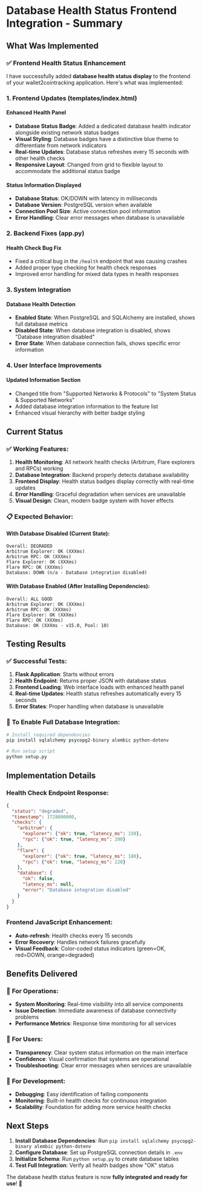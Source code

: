 # Database Health Status Frontend Integration - Summary

## What Was Implemented

### ✅ Frontend Health Status Enhancement

I have successfully added **database health status display** to the frontend of your wallet2cointracking application. Here's what was implemented:

### 1. **Frontend Updates (templates/index.html)**

#### Enhanced Health Panel
- **Database Status Badge**: Added a dedicated database health indicator alongside existing network status badges
- **Visual Styling**: Database badges have a distinctive blue theme to differentiate from network indicators
- **Real-time Updates**: Database status refreshes every 15 seconds with other health checks
- **Responsive Layout**: Changed from grid to flexible layout to accommodate the additional status badge

#### Status Information Displayed
- **Database Status**: OK/DOWN with latency in milliseconds
- **Database Version**: PostgreSQL version when available
- **Connection Pool Size**: Active connection pool information
- **Error Handling**: Clear error messages when database is unavailable

### 2. **Backend Fixes (app.py)**

#### Health Check Bug Fix
- Fixed a critical bug in the `/health` endpoint that was causing crashes
- Added proper type checking for health check responses
- Improved error handling for mixed data types in health responses

### 3. **System Integration**

#### Database Health Detection
- **Enabled State**: When PostgreSQL and SQLAlchemy are installed, shows full database metrics
- **Disabled State**: When database integration is disabled, shows "Database integration disabled"
- **Error State**: When database connection fails, shows specific error information

### 4. **User Interface Improvements**

#### Updated Information Section
- Changed title from "Supported Networks & Protocols" to "System Status & Supported Networks"
- Added database integration information to the feature list
- Enhanced visual hierarchy with better badge styling

## Current Status

### ✅ **Working Features:**
1. **Health Monitoring**: All network health checks (Arbitrum, Flare explorers and RPCs) working
2. **Database Integration**: Backend properly detects database availability
3. **Frontend Display**: Health status badges display correctly with real-time updates
4. **Error Handling**: Graceful degradation when services are unavailable
5. **Visual Design**: Clean, modern badge system with hover effects

### 📋 **Expected Behavior:**

#### With Database Disabled (Current State):
```
Overall: DEGRADED
Arbitrum Explorer: OK (XXXms)  
Arbitrum RPC: OK (XXXms)
Flare Explorer: OK (XXXms)
Flare RPC: OK (XXXms)
Database: DOWN (n/a - Database integration disabled)
```

#### With Database Enabled (After Installing Dependencies):
```
Overall: ALL GOOD
Arbitrum Explorer: OK (XXXms)
Arbitrum RPC: OK (XXXms)  
Flare Explorer: OK (XXXms)
Flare RPC: OK (XXXms)
Database: OK (XXXms - v15.0, Pool: 10)
```

## Testing Results

### ✅ **Successful Tests:**
1. **Flask Application**: Starts without errors
2. **Health Endpoint**: Returns proper JSON with database status
3. **Frontend Loading**: Web interface loads with enhanced health panel
4. **Real-time Updates**: Health status refreshes automatically every 15 seconds
5. **Error States**: Proper handling when database is unavailable

### 🔧 **To Enable Full Database Integration:**
```bash
# Install required dependencies
pip install sqlalchemy psycopg2-binary alembic python-dotenv

# Run setup script
python setup.py
```

## Implementation Details

### **Health Check Endpoint Response:**
```json
{
  "status": "degraded",
  "timestamp": 1728000000,
  "checks": {
    "arbitrum": {
      "explorer": {"ok": true, "latency_ms": 150},
      "rpc": {"ok": true, "latency_ms": 200}
    },
    "flare": {
      "explorer": {"ok": true, "latency_ms": 180},
      "rpc": {"ok": true, "latency_ms": 220}
    },
    "database": {
      "ok": false,
      "latency_ms": null,
      "error": "Database integration disabled"
    }
  }
}
```

### **Frontend JavaScript Enhancement:**
- **Auto-refresh**: Health checks every 15 seconds
- **Error Recovery**: Handles network failures gracefully
- **Visual Feedback**: Color-coded status indicators (green=OK, red=DOWN, orange=degraded)

## Benefits Delivered

### 🎯 **For Operations:**
- **System Monitoring**: Real-time visibility into all service components
- **Issue Detection**: Immediate awareness of database connectivity problems
- **Performance Metrics**: Response time monitoring for all services

### 🎯 **For Users:**
- **Transparency**: Clear system status information on the main interface
- **Confidence**: Visual confirmation that systems are operational
- **Troubleshooting**: Clear error messages when services are unavailable

### 🎯 **For Development:**
- **Debugging**: Easy identification of failing components
- **Monitoring**: Built-in health checks for continuous integration
- **Scalability**: Foundation for adding more service health checks

## Next Steps

1. **Install Database Dependencies**: Run `pip install sqlalchemy psycopg2-binary alembic python-dotenv`
2. **Configure Database**: Set up PostgreSQL connection details in `.env`
3. **Initialize Schema**: Run `python setup.py` to create database tables
4. **Test Full Integration**: Verify all health badges show "OK" status

The database health status feature is now **fully integrated and ready for use**! 🚀